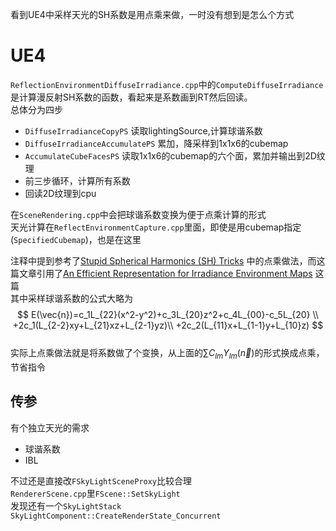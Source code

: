 看到UE4中采样天光的SH系数是用点乘来做，一时没有想到是怎么个方式
# UE4
`ReflectionEnvironmentDiffuseIrradiance.cpp`中的`ComputeDiffuseIrradiance`是计算漫反射SH系数的函数，看起来是系数画到RT然后回读。  
总体分为四步
* `DiffuseIrradianceCopyPS`  读取lightingSource,计算球谐系数
* `DiffuseIrradianceAccumulatePS`  累加，降采样到1x1x6的cubemap
* `AccumulateCubeFacesPS`  读取1x1x6的cubemap的六个面，累加并输出到2D纹理
* 前三步循环，计算所有系数
* 回读2D纹理到cpu

在`SceneRendering.cpp`中会把球谐系数变换为便于点乘计算的形式  
天光计算在`ReflectEnvironmentCapture.cpp`里面，即使是用cubemap指定(`SpecifiedCubemap`)，也是在这里

注释中提到参考了[Stupid Spherical Harmonics (SH) Tricks](https://www.ppsloan.org/publications/StupidSH36.pdf)  中的点乘做法，而这篇文章引用了[An Efficient Representation for Irradiance Environment Maps](https://cseweb.ucsd.edu/~ravir/papers/envmap/envmap.pdf) 这篇   
其中采样球谐系数的公式大略为  
$$
E(\vec{n})=c_1L_{22}(x^2-y^2)+c_3L_{20}z^2+c_4L_{00}-c_5L_{20}  \\
+2c_1(L_{2-2}xy+L_{21}xz+L_{2-1}yz)\\
+2c_2(L_{11}x+L_{1-1}y+L_{10}z)
$$  
实际上点乘做法就是将系数做了个变换，从上面的$\sum C_{lm}Y_{lm}(\vec{n})$的形式换成点乘，节省指令  

## 传参
有个独立天光的需求  
* 球谐系数  
* IBL  

不过还是直接改`FSkyLightSceneProxy`比较合理  
`RendererScene.cpp`里`FScene::SetSkyLight`  
发现还有一个`SkyLightStack`  
`SkyLightComponent::CreateRenderState_Concurrent`
